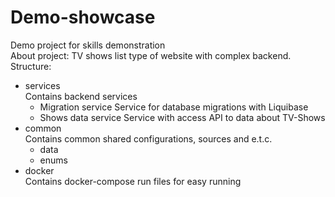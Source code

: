 # Demo-showcase
Demo project for skills demonstration \
About project: TV shows list type of website with complex backend. \
Structure:
* services\
Contains backend services
    * Migration service
    Service for database migrations with Liquibase
    * Shows data service
    Service with access API to data about TV-Shows
* common \
Contains common shared configurations, sources and e.t.c.
   * data
   * enums
* docker \
Contains docker-compose run files for easy running

